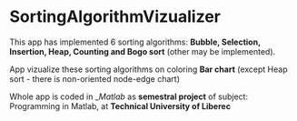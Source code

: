 # SortingAlgorithmVizualizer
This app has implemented 6 sorting algorithms: __Bubble, Selection, Insertion, Heap, Counting and Bogo sort__ (other may be implemented).

App vizualize these sorting algorithms on coloring __Bar chart__ (except Heap sort - there is non-oriented node-edge chart)

Whole app is coded in __Matlab_ as __semestral project__ of subject: Programming in Matlab, at __Technical University of Liberec__
